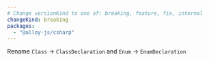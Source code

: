 ```yaml
---
# Change versionKind to one of: breaking, feature, fix, internal
changeKind: breaking
packages:
  - "@alloy-js/csharp"
---
```


Rename `Class` -> `ClassDeclaration` and `Enum` -> `EnumDeclaration`
